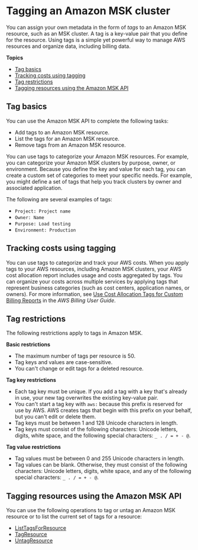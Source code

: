 # Tagging an Amazon MSK cluster<a name="msk-tagging"></a>

You can assign your own metadata in the form of *tags* to an Amazon MSK resource, such as an MSK cluster\. A tag is a key\-value pair that you define for the resource\. Using tags is a simple yet powerful way to manage AWS resources and organize data, including billing data\. 

**Topics**
+ [Tag basics](#msk-tagging-basics)
+ [Tracking costs using tagging](#msk-tagging-billing)
+ [Tag restrictions](#msk-tagging-restrictions)
+ [Tagging resources using the Amazon MSK API](#msk-tagging-howto)

## Tag basics<a name="msk-tagging-basics"></a>

You can use the Amazon MSK API to complete the following tasks:
+ Add tags to an Amazon MSK resource\.
+ List the tags for an Amazon MSK resource\.
+ Remove tags from an Amazon MSK resource\.

You can use tags to categorize your Amazon MSK resources\. For example, you can categorize your Amazon MSK clusters by purpose, owner, or environment\. Because you define the key and value for each tag, you can create a custom set of categories to meet your specific needs\. For example, you might define a set of tags that help you track clusters by owner and associated application\. 

The following are several examples of tags:
+ `Project: Project name`
+ `Owner: Name`
+ `Purpose: Load testing` 
+ `Environment: Production` 

## Tracking costs using tagging<a name="msk-tagging-billing"></a>

You can use tags to categorize and track your AWS costs\. When you apply tags to your AWS resources, including Amazon MSK clusters, your AWS cost allocation report includes usage and costs aggregated by tags\. You can organize your costs across multiple services by applying tags that represent business categories \(such as cost centers, application names, or owners\)\. For more information, see [Use Cost Allocation Tags for Custom Billing Reports](https://docs.aws.amazon.com/awsaccountbilling/latest/aboutv2/cost-alloc-tags.html) in the *AWS Billing User Guide*\.

## Tag restrictions<a name="msk-tagging-restrictions"></a>

The following restrictions apply to tags in Amazon MSK\.

**Basic restrictions**
+ The maximum number of tags per resource is 50\.
+ Tag keys and values are case\-sensitive\.
+ You can't change or edit tags for a deleted resource\.

**Tag key restrictions**
+ Each tag key must be unique\. If you add a tag with a key that's already in use, your new tag overwrites the existing key\-value pair\. 
+ You can't start a tag key with `aws:` because this prefix is reserved for use by AWS\. AWS creates tags that begin with this prefix on your behalf, but you can't edit or delete them\.
+ Tag keys must be between 1 and 128 Unicode characters in length\.
+ Tag keys must consist of the following characters: Unicode letters, digits, white space, and the following special characters: `_ . / = + - @`\.

**Tag value restrictions**
+ Tag values must be between 0 and 255 Unicode characters in length\.
+ Tag values can be blank\. Otherwise, they must consist of the following characters: Unicode letters, digits, white space, and any of the following special characters: `_ . / = + - @`\.

## Tagging resources using the Amazon MSK API<a name="msk-tagging-howto"></a>

You can use the following operations to tag or untag an Amazon MSK resource or to list the current set of tags for a resource:
+ [ListTagsForResource](https://docs.aws.amazon.com//msk/1.0/apireference/tags-resourcearn.html#ListTagsForResource)
+ [TagResource](https://docs.aws.amazon.com//msk/1.0/apireference/tags-resourcearn.html#TagResource)
+ [UntagResource](https://docs.aws.amazon.com//msk/1.0/apireference/tags-resourcearn.html#UntagResource)